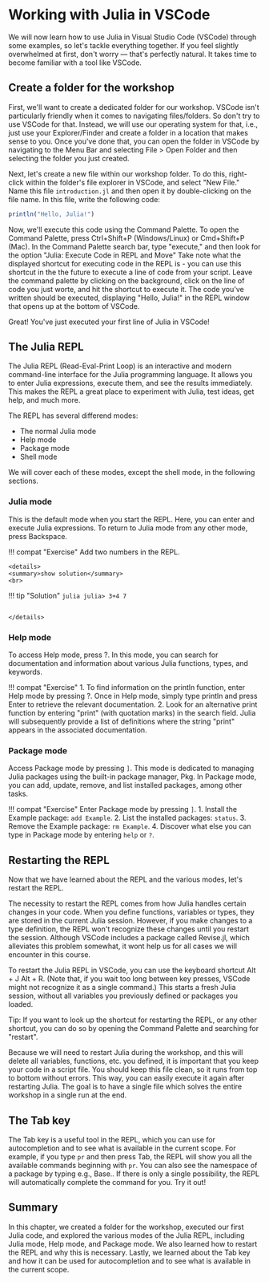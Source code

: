 # Working with Julia in VSCode

We will now learn how to use Julia in Visual Studio Code (VSCode) through some examples, so let's tackle everything together.
If you feel slightly overwhelmed at first, don't worry — that's perfectly natural.
It takes time to become familiar with a tool like VSCode.

## Create a folder for the workshop

First, we'll want to create a dedicated folder for our workshop.
VSCode isn't particularly friendly when it comes to navigating files/folders.
So don't try to use VSCode for that.
Instead, we will use our operating system for that, i.e., just use your Explorer/Finder and create a folder in a location that makes sense to you.
Once you've done that, you can open the folder in VSCode by navigating to the Menu Bar and selecting File > Open Folder and then selecting the folder you just created.

Next, let's create a new file within our workshop folder.
To do this, right-click within the folder's file explorer in VSCode, and select "New File."
Name this file `introduction.jl` and then open it by double-clicking on the file name.
In this file, write the following code:

```julia
println("Hello, Julia!")
```

Now, we'll execute this code using the Command Palette.
To open the Command Palette, press Ctrl+Shift+P (Windows/Linux) or Cmd+Shift+P (Mac).
In the Command Palette search bar, type "execute," and then look for the option "Julia: Execute Code in REPL and Move"
Take note what the displayed shortcut for executing code in the REPL is - you can use this shortcut in the the future to execute a line of code from your script.
Leave the command palette by clicking on the background, click on the line of code you just worte, and hit the shortcut to execute it. The code you've written should be executed, displaying "Hello, Julia!" in the REPL window that opens up at the bottom of VSCode.

Great! You've just executed your first line of Julia in VSCode!

## The Julia REPL

The Julia REPL (Read-Eval-Print Loop) is an interactive and modern command-line interface for the Julia programming language. It allows you to enter Julia expressions, execute them, and see the results immediately.
This makes the REPL a great place to experiment with Julia, test ideas, get help, and much more.

The REPL has several differend modes:
- The normal Julia mode
- Help mode
- Package mode
- Shell mode

We will cover each of these modes, except the shell mode, in the following sections.

### Julia mode

This is the default mode when you start the REPL.
Here, you can enter and execute Julia expressions.
To return to Julia mode from any other mode, press Backspace.

!!! compat "Exercise"
    Add two numbers in the REPL.

```@raw html
<details>
<summary>show solution</summary>
<br>
```
!!! tip "Solution"
    ```julia
    julia> 3+4
    7
    ```
```@setup xxx
```
```@raw html
</details>
```

### Help mode

To access Help mode, press ?. In this mode, you can search for documentation and information about various Julia functions, types, and keywords.

!!! compat "Exercise"
    1. To find information on the println function, enter Help mode by pressing ?. Once in Help mode, simply type println and press Enter to retrieve the relevant documentation.
    2. Look for an alternative print function by entering "print" (with quotation marks) in the search field. Julia will subsequently provide a list of definitions where the string "print" appears in the associated documentation.

### Package mode

Access Package mode by pressing `]`.
This mode is dedicated to managing Julia packages using the built-in package manager, Pkg.
In Package mode, you can add, update, remove, and list installed packages, among other tasks.

!!! compat "Exercise"
    Enter Package mode by pressing `]`.
    1. Install the Example package: `add Example`.
    2. List the installed packages: `status`.
    3. Remove the Example package: `rm Example`.
    4. Discover what else you can type in Package mode by entering `help` or `?`.

## Restarting the REPL

Now that we have learned about the REPL and the various modes, let's restart the REPL.

The necessity to restart the REPL comes from how Julia handles certain changes in your code. When you define functions, variables or types, they are stored in the current Julia session. However, if you make changes to a type definition, the REPL won't recognize these changes until you restart the session. Although VSCode includes a package called Revise.jl, which alleviates this problem somewhat, it wont help us for all cases we will encounter in this course.

To restart the Julia REPL in VSCode, you can use the keyboard shortcut Alt + J Alt + R. (Note that, if you wait too long between key presses, VSCode might not recognize it as a single command.)
This starts a fresh Julia session, without all variables you previously defined or packages you loaded.

Tip: If you want to look up the shortcut for restarting the REPL, or any other shortcut, you can do so by opening the Command Palette and searching for "restart".

Because we will need to restart Julia during the workshop, and this will delete all variables, functions, etc. you defined, it is important that you keep your code in a script file. You should keep this file clean, so it runs from top to bottom without errors. This way, you can easily execute it again after restarting Julia. The goal is to have a single file which solves the entire workshop in a single run at the end.

## The Tab key

The Tab key is a useful tool in the REPL, which you can use for autocompletion and to see what is available in the current scope. For example, if you type `pr` and then press Tab, the REPL will show you all the available commands beginning with `pr`. You can also see the namespace of a package by typing e.g., Base.<tab><tab>. If there is only a single possibility, the REPL will automatically complete the command for you. Try it out!

## Summary

In this chapter, we created a folder for the workshop, executed our first Julia code, and explored the various modes of the Julia REPL, including Julia mode, Help mode, and Package mode.
We also learned how to restart the REPL and why this is necessary.
Lastly, we learned about the Tab key and how it can be used for autocompletion and to see what is available in the current scope.